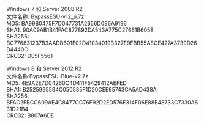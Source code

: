 Windows 7 和 Server 2008 R2<br>
文件名称: BypassESU-v12_u.7z<br>
MD5: BA99B0475F7D047731A2656D096A9196<br>
SHA1: 90A09AB1B41FAC877892DA543A775C27661B6058<br>
SHA256: BC776831237B3AADB601F02D41034019B327E9FBB55A8CE427A3739D26D4440C<br>
CRC32: DE5F5561<br>

Windows 8 和 Server 2012 R2<br>
文件名称:BypassESU-Blue-v2.7z<br>
MD5: 4E9A2E7D04260C4D411F5429412AEFED<br>
SHA1: B2525995594C050535F1D20CEE95743CA5AD438A<br>
SHA256: BFAC2FBCC609AE4C8477CC76F92D2ED576F314F06E88E48733C7330A631D21B4<br>
CRC32: B807A6DE<br>

